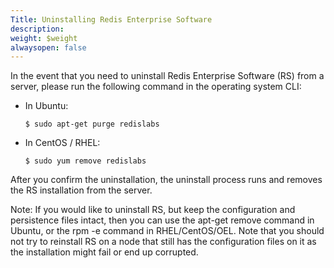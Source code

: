 ```yaml
---
Title: Uninstalling Redis Enterprise Software
description: 
weight: $weight
alwaysopen: false
---
```

In the event that you need to uninstall Redis Enterprise Software
(RS) from a server, please run the following command in the operating
system CLI:

- In Ubuntu:

    ```src
    $ sudo apt-get purge redislabs
    ```

- In CentOS / RHEL:

    ```src
    $ sudo yum remove redislabs
    ```

After you confirm the uninstallation, the uninstall process runs and
removes the RS installation from the server.

Note: If you would like to uninstall RS, but keep the configuration and
persistence files intact, then you can use the apt-get remove command in
Ubuntu, or the rpm -e command in RHEL/CentOS/OEL. Note that you should
not try to reinstall RS on a node that still has the configuration files
on it as the installation might fail or end up corrupted.
